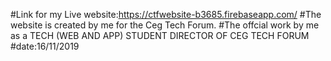 #Link for my Live website:https://ctfwebsite-b3685.firebaseapp.com/
#The website is created by me for the Ceg Tech Forum.
#The offcial work by me as a TECH (WEB AND APP) STUDENT DIRECTOR OF CEG TECH FORUM
#date:16/11/2019
